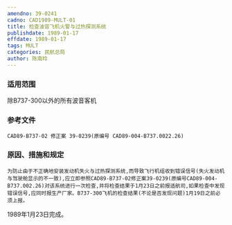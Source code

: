 ```yaml
---
amendno: 39-0241
cadno: CAD1989-MULT-01
title: 检查波音飞机火警与过热探测系统
publishdate: 1989-01-17
effdate: 1989-01-17
tags: MULT
categories: 民航总局
author: 陈南玲
---
```


### 适用范围 
除B737-300以外的所有波音客机

### 参考文件
    CAD89-B737-02 修正案 39-0239(原编号 CAD89-004-B737.0022.26)

### 原因、措施和规定 
    为防止由于不正确地安装发动机失火与过热探测系统,而导致飞行机组收到错误信号(失火发动机与驾驶舱显示的不一致),应立即参照CAD89-B737-02修正案39-0239(原编号CAD89-004-B737.002.26)对该系统进行一次检查,并将检查结果于1月23日之前报适航司,如果检查中发现错误信号,应同时报生产厂家。B737-300飞机的检查结果(不论是否发现问题)1月19日之前必须上报。 
1989年1月23日完成。
